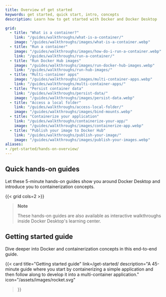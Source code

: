```yaml
---
title: Overview of get started
keywords: get started, quick start, intro, concepts
description: Learn how to get started with Docker and Docker Desktop

grid:
  - title: "What is a container?"
    link: "/guides/walkthroughs/what-is-a-container/"
    image: "/guides/walkthroughs/images/what-is-a-container.webp"
  - title: "Run a container"
    image: "/guides/walkthroughs/images/how-do-i-run-a-container.webp"
    link: "/guides/walkthroughs/run-a-container/"
  - title: "Run Docker Hub images"
    image: "/guides/walkthroughs/images/run-docker-hub-images.webp"
    link: "/guides/walkthroughs/run-hub-images/"
  - title: "Multi-container apps"
    image: "/guides/walkthroughs/images/multi-container-apps.webp"
    link: "/guides/walkthroughs/multi-container-apps/"
  - title: "Persist container data"
    link: "/guides/walkthroughs/persist-data/"
    image: "/guides/walkthroughs/images/persist-data.webp"
  - title: "Access a local folder"
    link: "/guides/walkthroughs/access-local-folder/"
    image: "/guides/walkthroughs/images/bind-mounts.webp"
  - title: "Containerize your application"
    link: "/guides/walkthroughs/containerize-your-app/"
    image: "/guides/walkthroughs/images/containerize-app.webp"
  - title: "Publish your image to Docker Hub"
    link: "/guides/walkthroughs/publish-your-image/"
    image: "/guides/walkthroughs/images/publish-your-images.webp"
aliases:
- /get-started/hands-on-overview/
---
```


## Quick hands-on guides

Let these 5-minute hands-on guides show you around Docker Desktop and introduce you to containerization concepts.

{{< grid cols=2 >}}

> **Note**
>
> These hands-on guides are also available as interactive walkthroughs inside
> Docker Desktop's learning center.

## Getting started guide

Dive deeper into Docker and containerization concepts in this end-to-end guide.

{{< card
  title="Getting started guide"
  link=/get-started/
  description="A 45-minute guide where you start by containerizing a simple application and then follow along to develop it into a multi-container application."
  icon="/assets/images/rocket.svg"
>}}